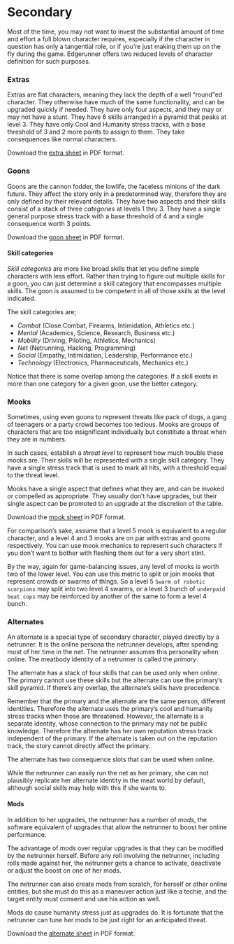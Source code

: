 # Secondary

Most of the time, you may not want to invest the substantial amount of time and effort a full blown character requires, especially if the character in question has only a tangential role, or if you’re just making them up on the fly during the game. Edgerunner offers two reduced levels of character definition for such purposes.

### Extras

Extras are flat characters, meaning they lack the depth of a well “round"ed character. They otherwise have much of the same functionality, and can be upgraded quickly if needed. They have only four aspects, and they may or may not have a stunt. They have 6 skills arranged in a pyramid that peaks at level 3. They have only Cool and Humanity stress tracks, with a base threshold of 3 and 2 more points to assign to them. They take consequences like normal characters.

Download the [extra sheet](https://s3.amazonaws.com/merttorun.com/edgerunner/edgerunner-extra.pdf) in PDF format.

### Goons

Goons are the cannon fodder, the lowlife, the faceless minions of the dark future. They affect the story only in a predetermined way, therefore they are only defined by their relevant details. They have two aspects and their skills consist of a stack of three _categories_ at levels 1 thru 3. They have a single general purpose stress track with a base threshold of 4 and a single consequence worth 3 points.

Download the [goon sheet](https://s3.amazonaws.com/merttorun.com/edgerunner/edgerunner-goon.pdf) in PDF format.

#### Skill categories

_Skill categories_ are more like broad skills that let you define simple characters with less effort. Rather than trying to figure out multiple skills for a goon, you can just determine a skill category that encompasses multiple skills. The goon is assumed to be competent in all of those skills at the level indicated.

The skill categories are;

* _Combat_ \(Close Combat, Firearms, Intimidation, Athletics etc.\)
* _Mental_ \(Academics, Science, Research, Business etc.\)
* _Mobility_ \(Driving, Piloting, Athletics, Mechanics\)
* _Net_ \(Netrunning, Hacking, Programming\)
* _Social_ \(Empathy, Intimidation, Leadership, Performance etc.\)
* _Technology_ \(Electronics, Pharmaceuticals, Mechanics etc.\)

Notice that there is some overlap among the categories. If a skill exists in more than one category for a given goon, use the better category.

### Mooks

Sometimes, using even goons to represent threats like pack of dogs, a gang of teenagers or a party crowd becomes too tedious. Mooks are groups of characters that are too insignificant individually but constitute a threat when they are in numbers.

In such cases, establish a _threat level_ to represent how much trouble these mooks are. Their skills will be represented with a single skill category. They have a single stress track that is used to mark all hits, with a threshold equal to the threat level.

Mooks have a single aspect that defines what they are, and can be invoked or compelled as appropriate. They usually don’t have upgrades, but their single aspect can be promoted to an upgrade at the discretion of the table.

Download the [mook sheet](https://s3.amazonaws.com/merttorun.com/edgerunner/edgerunner-mook.pdf) in PDF format.

For comparison’s sake, assume that a level 5 mook is equivalent to a regular character, and a level 4 and 3 mooks are on par with extras and goons respectively. You can use mook mechanics to represent such characters if you don’t want to bother with fleshing them out for a very short stint.

By the way, again for game-balancing issues, any level of mooks is worth two of the lower level. You can use this metric to split or join mooks that represent crowds or swarms of things. So a level 5 `Swarm of robotic scorpions` may split into two level 4 swarms, or a level 3 bunch of `underpaid beat cops` may be reinforced by another of the same to form a level 4 bunch.

### Alternates

An alternate is a special type of secondary character, played directly by a netrunner. It is the online persona the netrunner develops, after spending most of her time in the net. The netrunner assumes this personality when online. The meatbody identity of a netrunner is called the _primary_.

The alternate has a stack of four skills that can be used only when online. The primary cannot use these skills but the alternate can use the primary’s skill pyramid. If there’s any overlap, the alternate’s skills have precedence.

Remember that the primary and the alternate are the same person, different identities. Therefore the alternate uses the primary’s cool and humanity stress tracks when those are threatened. However, the alternate is a separate identity, whose connection to the primary may not be public knowledge. Therefore the alternate has her own reputation stress track independent of the primary. If the alternate is taken out on the reputation track, the story cannot directly affect the primary.

The alternate has two consequence slots that can be used when online.

While the netrunner can easily run the net as her primary, she can not plausibly replicate her alternate identity in the meat world by default, although social skills may help with this if she wants to.

#### Mods

In addition to her upgrades, the netrunner has a number of _mods_, the software equivalent of upgrades that allow the netrunner to boost her online performance.

The advantage of mods over regular upgrades is that they can be modified by the netrunner herself. Before any roll involving the netrunner, including rolls made against her, the netrunner gets a chance to activate, deactivate or adjust the boost on one of her mods.

The netrunner can also create mods from scratch, for herself or other online entities, but she must do this as a maneuver action just like a techie, and the target entity must consent and use his action as well.

Mods do cause humanity stress just as upgrades do. It is fortunate that the netrunner can tune her mods to be just right for an anticipated threat.

Download the [alternate sheet](https://s3.amazonaws.com/merttorun.com/edgerunner/edgerunner-alternate.pdf) in PDF format.

